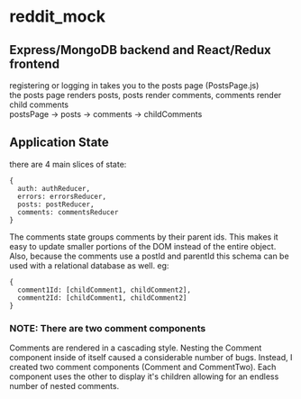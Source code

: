 # reddit_mock

## Express/MongoDB backend and React/Redux frontend
registering or logging in takes you to the posts page (PostsPage.js)<br />
the posts page renders posts, posts render comments, comments render child comments<br />
postsPage -> posts -> comments -> childComments

## Application State
there are 4 main slices of state:
```
{
  auth: authReducer,
  errors: errorsReducer,
  posts: postReducer,
  comments: commentsReducer
}
```
The comments state groups comments by their parent ids. This makes it easy to update smaller portions of the DOM instead of the entire object. Also, because the comments use a postId and parentId this schema can be used with a relational database as well.
eg:
```
{
  comment1Id: [childComment1, childComment2],
  comment2Id: [childComment1, childComment2]
}
```

### NOTE: There are two comment components
Comments are rendered in a cascading style. Nesting the Comment component inside of itself caused a considerable number of bugs. Instead, I created two comment components (Comment and CommentTwo). Each component uses the other to display it's
children allowing for an endless number of nested comments.
